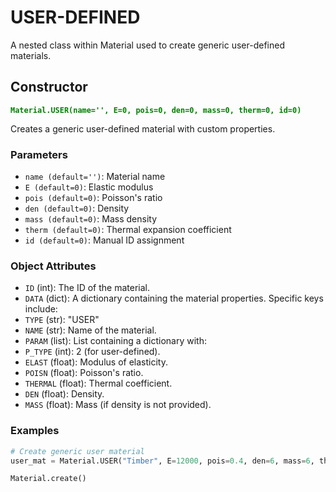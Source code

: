 # USER-DEFINED

A nested class within Material used to create generic user-defined materials.

## Constructor
**<font color="green">`Material.USER(name='', E=0, pois=0, den=0, mass=0, therm=0, id=0)`</font>**

Creates a generic user-defined material with custom properties.

### Parameters
* `name (default='')`: Material name
* `E (default=0)`: Elastic modulus
* `pois (default=0)`: Poisson's ratio
* `den (default=0)`: Density
* `mass (default=0)`: Mass density
* `therm (default=0)`: Thermal expansion coefficient
* `id (default=0)`: Manual ID assignment

### Object Attributes
* `ID` (int): The ID of the material.
* `DATA` (dict): A dictionary containing the material properties. Specific keys include:
* `TYPE` (str): "USER"
* `NAME` (str): Name of the material.
* `PARAM` (list): List containing a dictionary with:
* `P_TYPE` (int): 2 (for user-defined).
* `ELAST` (float): Modulus of elasticity.
* `POISN` (float): Poisson's ratio.
* `THERMAL` (float): Thermal coefficient.
* `DEN` (float): Density.
* `MASS` (float): Mass (if density is not provided).

### Examples
```py
# Create generic user material
user_mat = Material.USER("Timber", E=12000, pois=0.4, den=6, mass=6, therm=5e-6, id=7)

Material.create()
```
